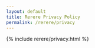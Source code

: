 ```yaml
---
layout: default
title: Rerere Privacy Policy
permalink: /rerere/privacy
---
```


{% include rerere/privacy.html %}
